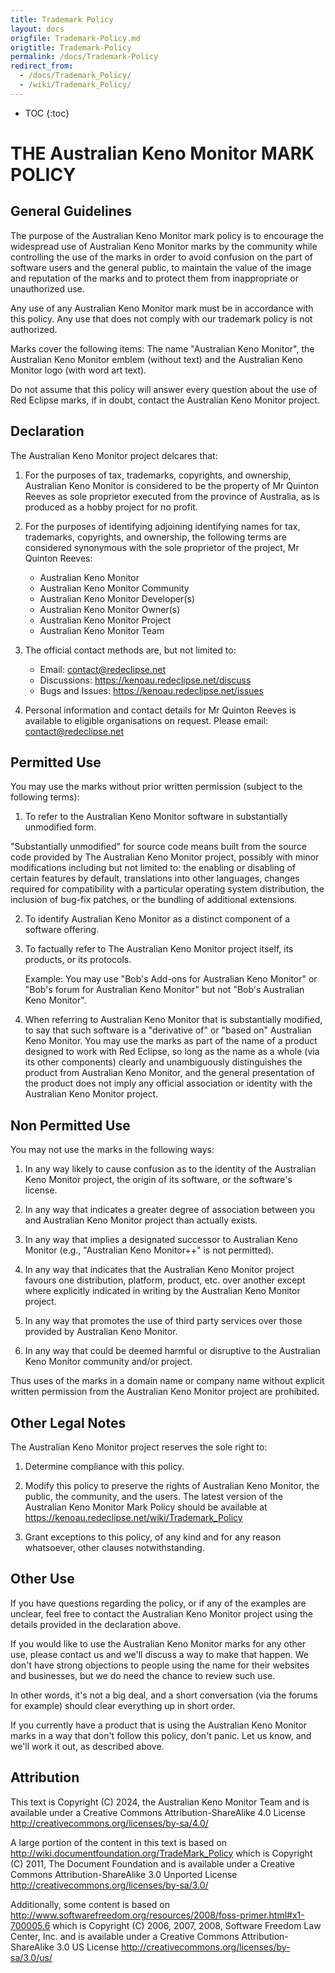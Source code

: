 ```yaml
---
title: Trademark Policy
layout: docs
origfile: Trademark-Policy.md
origtitle: Trademark-Policy
permalink: /docs/Trademark-Policy
redirect_from:
  - /docs/Trademark_Policy/
  - /wiki/Trademark_Policy/
---
```

* TOC
{:toc}
# THE Australian Keno Monitor MARK POLICY

## General Guidelines

The purpose of the Australian Keno Monitor mark policy is to encourage the widespread use of
Australian Keno Monitor marks by the community while controlling the use of the marks in
order to avoid confusion on the part of software users and the general public,
to maintain the value of the image and reputation of the marks and to protect
them from inappropriate or unauthorized use.

Any use of any Australian Keno Monitor mark must be in accordance with this policy. Any use
that does not comply with our trademark policy is not authorized.

Marks cover the following items: The name "Australian Keno Monitor", the Australian Keno Monitor emblem
(without text) and the Australian Keno Monitor logo (with word art text).

Do not assume that this policy will answer every question about the use of Red
Eclipse marks, if in doubt, contact the Australian Keno Monitor project.

## Declaration

The Australian Keno Monitor project delcares that:

1. For the purposes of tax, trademarks, copyrights, and ownership, Australian Keno Monitor
   is considered to be the property of Mr Quinton Reeves as sole proprietor
   executed from the province of Australia, as is produced as a hobby project
   for no profit.

2. For the purposes of identifying adjoining identifying names for tax,
   trademarks, copyrights, and ownership, the following terms are considered
   synonymous with the sole proprietor of the project, Mr Quinton Reeves:
   - Australian Keno Monitor
   - Australian Keno Monitor Community
   - Australian Keno Monitor Developer(s)
   - Australian Keno Monitor Owner(s)
   - Australian Keno Monitor Project
   - Australian Keno Monitor Team

3. The official contact methods are, but not limited to:
   - Email: contact@redeclipse.net
   - Discussions: https://kenoau.redeclipse.net/discuss
   - Bugs and Issues: https://kenoau.redeclipse.net/issues

4. Personal information and contact details for Mr Quinton Reeves is available
   to eligible organisations on request. Please email: contact@redeclipse.net


## Permitted Use

You may use the marks without prior written permission (subject to the following
terms):

1. To refer to the Australian Keno Monitor software in substantially unmodified form.

  "Substantially unmodified" for source code means built from the source code
  provided by The Australian Keno Monitor project, possibly with minor modifications
  including but not limited to: the enabling or disabling of certain features by
  default, translations into other languages, changes required for compatibility
  with a particular operating system distribution, the inclusion of bug-fix
  patches, or the bundling of additional extensions.

2. To identify Australian Keno Monitor as a distinct component of a software offering.

3. To factually refer to The Australian Keno Monitor project itself, its products, or its
   protocols.

   Example: You may use "Bob's Add-ons for Australian Keno Monitor" or
            "Bob's forum for Australian Keno Monitor" but not "Bob's Australian Keno Monitor".

4. When referring to Australian Keno Monitor that is substantially modified, to say
   that such software is a "derivative of" or "based on" Australian Keno Monitor. You may
   use the marks as part of the name of a product designed to work with Red
   Eclipse, so long as the name as a whole (via its other components) clearly
   and unambiguously distinguishes the product from Australian Keno Monitor, and the
   general presentation of the product does not imply any official association
   or identity with the Australian Keno Monitor project.


## Non Permitted Use

You may not use the marks in the following ways:

1. In any way likely to cause confusion as to the identity of the Australian Keno Monitor
   project, the origin of its software, or the software's license.

2. In any way that indicates a greater degree of association between you and
   Australian Keno Monitor project than actually exists.

3. In any way that implies a designated successor to Australian Keno Monitor
   (e.g., "Australian Keno Monitor++" is not permitted).

4. In any way that indicates that the Australian Keno Monitor project favours one
   distribution, platform, product, etc. over another except where explicitly
   indicated in writing by the Australian Keno Monitor project.

5. In any way that promotes the use of third party services over those provided
   by Australian Keno Monitor.

6. In any way that could be deemed harmful or disruptive to the Australian Keno Monitor
   community and/or project.

Thus uses of the marks in a domain name or company name without explicit written
permission from the Australian Keno Monitor project are prohibited.

## Other Legal Notes

The Australian Keno Monitor project reserves the sole right to:

1. Determine compliance with this policy.

2. Modify this policy to preserve the rights of Australian Keno Monitor, the public, the
   community, and the users.
   The latest version of the Australian Keno Monitor Mark Policy should be available at
   <https://kenoau.redeclipse.net/wiki/Trademark_Policy>

3. Grant exceptions to this policy, of any kind and for any reason whatsoever,
   other clauses notwithstanding.

## Other Use

If you have questions regarding the policy, or if any of the examples are
unclear, feel free to contact the Australian Keno Monitor project using the details provided
in the declaration above.

If you would like to use the Australian Keno Monitor marks for any other use, please contact
us and we'll discuss a way to make that happen. We don't have strong objections
to people using the name for their websites and businesses, but we do need the
chance to review such use.

In other words, it's not a big deal, and a short conversation (via the forums
for example) should clear everything up in short order.

If you currently have a product that is using the Australian Keno Monitor marks in a way
that don't follow this policy, don't panic. Let us know, and we'll work it out,
as described above.


## Attribution

This text is Copyright (C) 2024, the Australian Keno Monitor Team
and is available under a Creative Commons Attribution-ShareAlike 4.0
License <http://creativecommons.org/licenses/by-sa/4.0/>

A large portion of the content in this text is based on
<http://wiki.documentfoundation.org/TradeMark_Policy>
which is Copyright (C) 2011, The Document Foundation
and is available under a Creative Commons Attribution-ShareAlike 3.0 Unported
License <http://creativecommons.org/licenses/by-sa/3.0/>

Additionally, some content is based on
<http://www.softwarefreedom.org/resources/2008/foss-primer.html#x1-700005.6>
which is Copyright (C) 2006, 2007, 2008, Software Freedom Law Center, Inc.
and is available under a Creative Commons Attribution-ShareAlike 3.0 US
License <http://creativecommons.org/licenses/by-sa/3.0/us/>
